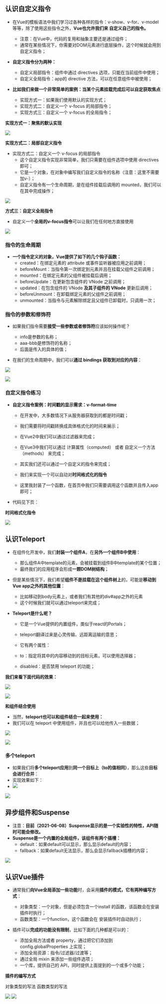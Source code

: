 ## **认识自定义指令**

- 在Vue的模板语法中我们学习过各种各样的指令：v-show、v-for、v-model等等，除了使用这些指令之外，**Vue也允许我们来 自定义自己的指令。**
  - 注意：在Vue中，代码的复用和抽象主要还是通过组件；
  - 通常在某些情况下，你需要对DOM元素进行底层操作，这个时候就会用到自定义指令；

- **自定义指令分为两种：**
  - 自定义局部指令：组件中通过 directives 选项，只能在当前组件中使用；
  - 自定义全局指令：app的 directive 方法，可以在任意组件中被使用；

- **比如我们来做一个非常简单的案例：当某个元素挂载完成后可以自定获取焦点**
  - 实现方式一：如果我们使用默认的实现方式；
  - 实现方式二：自定义一个 v-focus 的局部指令；
  - 实现方式三：自定义一个 v-focus 的全局指令；


**实现方式一：聚焦的默认实现**

![](./image/Aspose.Words.83648d48-10aa-40b0-a847-f4397e19af2c.014.jpeg)

**实现方式二：局部自定义指令**

- 实现方式二：自定义一个 v-focus 的局部指令
  - 这个自定义指令实现非常简单，我们只需要在组件选项中使用 directives 即可；
  - 它是一个对象，在对象中编写我们自定义指令的名称（注意：这里不需要加v-）；
  - 自定义指令有一个生命周期，是在组件挂载后调用的 mounted，我们可以在其中完成操作；


![](./image/Aspose.Words.83648d48-10aa-40b0-a847-f4397e19af2c.015.png)

**方式三：自定义全局指令**

- 自定义一个**全局的v-focus指令**可以让我们在任何地方直接使用

![](./image/Aspose.Words.83648d48-10aa-40b0-a847-f4397e19af2c.016.png)

### **指令的生命周期**

- **一个指令定义的对象，Vue提供了如下的几个钩子函数：**
  - created：在绑定元素的 attribute 或事件监听器被应用之前调用；
  - beforeMount：当指令第一次绑定到元素并且在挂载父组件之前调用；
  - mounted：在绑定元素的父组件被挂载后调用；
  - beforeUpdate：在更新包含组件的 VNode 之前调用；
  - updated：在包含组件的 VNode **及其子组件的 VNode** 更新后调用；
  - beforeUnmount：在卸载绑定元素的父组件之前调用；
  - unmounted：当指令与元素解除绑定且父组件已卸载时，只调用一次；


### **指令的参数和修饰符**

- 如果我们指令需要**接受一些参数或者修饰符**应该如何操作呢？
  - info是参数的名称；
  - aaa-bbb是修饰符的名称；
  - 后面是传入的具体的值；


- 在我们的生命周期中，我们可以**通过 bindings 获取到对应的内容**：

![](./image/Aspose.Words.83648d48-10aa-40b0-a847-f4397e19af2c.017.png)

![](./image/Aspose.Words.83648d48-10aa-40b0-a847-f4397e19af2c.018.png)

### **自定义指令练习**

- **自定义指令案例：时间戳的显示需求：v-format-time**
  - 在开发中，大多数情况下从服务器获取到的都是时间戳；
  - 我们需要将时间戳转换成具体格式化的时间来展示；
  - 在Vue2中我们可以通过过滤器来完成；
  - 在Vue3中我们可以通过 计算属性（computed） 或者 自定义一个方法（methods） 来完成；
  - 其实我们还可以通过一个自定义的指令来完成；

  - 我们来实现一个可以自动对**时间格式化的指令**
  - 这里我封装了一个函数，在首页中我们只需要调用这个函数并且传入app即可；


- 代码见下页：

**时间格式化指令**

![](./image/Aspose.Words.83648d48-10aa-40b0-a847-f4397e19af2c.019.jpeg)

## **认识Teleport**

- 在组件化开发中，我们**封装一个组件A**，在**另外一个组件B中使用**：
  - 那么组件A中template的元素，会被挂载到组件B中template的某个位置；
  - 最终我们的应用程序会形成**一颗DOM树结构**；

- 但是某些情况下，我们希望**组件不是挂载在这个组件树上**的，可能是**移动到Vue app之外的其他位置**： 
  - 比如移动到body元素上，或者我们有其他的div#app之外的元素
  - 这个时候我们就可以通过teleport来完成；


- **Teleport是什么呢？**

  - 它是一个Vue提供的内置组件，类似于react的Portals；
  - teleport翻译过来是心灵传输、远距离运输的意思；
  -  它有两个属性：

    - to：指定将其中的内容移动到的目标元素，可以使用选择器；

    - disabled：是否禁用 teleport 的功能；


**我们来看下面代码的效果：**

![](./image/Aspose.Words.83648d48-10aa-40b0-a847-f4397e19af2c.020.png)

![](./image/Aspose.Words.83648d48-10aa-40b0-a847-f4397e19af2c.021.png)

**和组件结合使用**

- 当然，**teleport也可以和组件结合一起来使用：**
- 我们可以在 teleport 中使用组件，并且也可以给他传入一些数据；

![](./image/Aspose.Words.83648d48-10aa-40b0-a847-f4397e19af2c.022.png)

![](./image/Aspose.Words.83648d48-10aa-40b0-a847-f4397e19af2c.023.png)

### **多个teleport**

- 如果我们将**多个teleport应用**到**同一个目标上（to的值相同）**，那么这些**目标会进行合并**：
- 实现效果如下：
- ![](./image/Aspose.Words.83648d48-10aa-40b0-a847-f4397e19af2c.024.png)



![](./image/Aspose.Words.83648d48-10aa-40b0-a847-f4397e19af2c.025.png)

## **异步组件和Suspense**

- 注意：**目前（2021-06-08）Suspense显示的是一个实验性的特性，API随时可能会修改。**
- **Suspense是一个内置的全局组件，该组件有两个插槽：**
  - default：如果default可以显示，那么显示default的内容；
  - fallback：如果default无法显示，那么会显示fallback插槽的内容；


![](./image/Aspose.Words.83648d48-10aa-40b0-a847-f4397e19af2c.026.png)

## **认识Vue插件**

- 通常我们**向Vue全局添加一些功能**时，会采用**插件的模式，它有两种编写方式**：
  - 对象类型：一个对象，但是必须包含一个install 的函数，该函数会在安装插件时执行；
  - 函数类型：一个function，这个函数会在 安装插件时自动执行；


- 插件可以**完成的功能没有限制**，比如下面的几种都是可以的：
  - 添加全局方法或者 property，通过把它们添加到 config.globalProperties 上实现；
  - 添加全局资源：指令/过滤器/过渡等；
  - 通过全局 mixin 来添加一些组件选项；
  - 一个库，提供自己的 API，同时提供上面提到的一个或多个功能；


**插件的编写方式**

对象类型的写法 函数类型的写法

![](./image/Aspose.Words.83648d48-10aa-40b0-a847-f4397e19af2c.027.png) ![](./image/Aspose.Words.83648d48-10aa-40b0-a847-f4397e19af2c.028.png)

